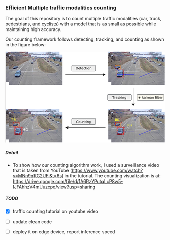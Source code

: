 ### Efficient Multiple traffic modalities counting

The goal of this repository is to count multiple traffic modalities (car, truck, pedestrians, and cyclists) with a model that is as small as possible while maintaining high accuracy. 

Our counting framework follows detecting, tracking, and counting as shown in the figure below:

![algorithm](imgs/algorithm.png)



##### Detail

- To show how our counting algorithm work, I used a surveillance video that is taken from YouTube (https://www.youtube.com/watch?v=MNn9qKG2UFI&t=6s) in the tutorial. The counting visualization is at: https://drive.google.com/file/d/1A6RzYPutqLcP8w5-IJFAhhzV4mUuzcpq/view?usp=sharing

##### TODO
- [x] traffic counting tutorial on youtube video
- [ ] update clean code
- [ ] deploy it on edge device, report inference speed

